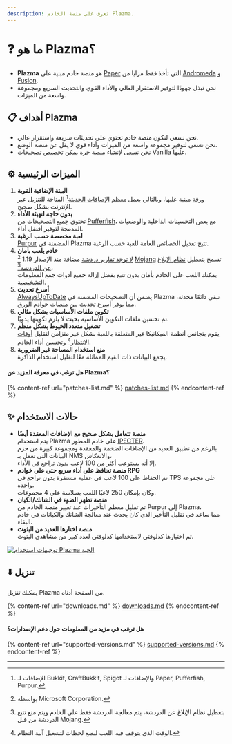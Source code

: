 ```yaml
---
description: تعرف على منصة الخادم Plazma.
---
```


# ❓ ما هو Plazma؟

- **Plazma** هو منصة خادم مبنية على [Paper](https://github.com/PaperMC/Paper) التي تأخذ فقط مزايا من [Andromeda](https://github.com/EarendelArchived/Andromeda) و [Fusion](https://github.com/RuinedTechnologyUnify/Fusion).
- نحن نبذل جهودًا لتوفير الاستقرار العالي والأداء القوي والتحديث السريع ومجموعة واسعة من الميزات.

## 📋 أهداف Plazma <a href="#id-1" id="id-1"></a>

- نحن نسعى لنكون منصة خادم تحتوي على تحديثات سريعة واستقرار عالي.
- نحن نسعى لتوفير مجموعة واسعة من الميزات وأداء قوي لا يقل عن منصة الوضع.
- نحن نسعى لإنشاء منصة حرة يمكن تخصيص تصحيحات Vanilla عليها.

## ⚙️ الميزات الرئيسية <a href="#id-2" id="id-2"></a>

1. **البيئة الإضافية القوية**\
   [ورقة](https://github.com/PaperMC/Paper) مبنية عليها،
   وبالتالي يعمل معظم [الإضافات الحديثة](#user-content-fn-1)[^1] المتاحة للتنزيل عبر الإنترنت بشكل صحيح.
2. **بدون حاجة لتهيئة الأداء**\
   تحتوي جميع التصحيحات من [Pufferfish](https://github.com/pufferfish-gg/Pufferfish)،
   مع بعض التحسينات الداخلية والوضعيات المدمجة لتوفير أفضل أداء.
3. **لعبة مخصصة حسب الرغبة**\
   [Purpur](https://github.com/PurpurMC/Purpur) المضمنة في Plazma تتيح تعديل الخصائص العامة للعبة
   حسب الرغبة.
4. **خادم يلعب بأمان**\
   [لا توجد تقارير دردشة](https://github.com/Aizistral-Studios/No-Chat-Reports) مضافة منذ الإصدار 1.19
   [^2] [Mojang](#user-content-fn-2) تسمح بتعطيل [نظام الإبلاغ عن الدردشة](#user-content-fn-3)[^3]،\
   يمكنك اللعب على الخادم بأمان بدون تتبع بفضل إزالة جميع أدوات جمع المعلومات التشخيصية.
5. **أسرع تحديث**\
   [AlwaysUpToDate](https://github.com/PlazmaMC/AlwaysUpToDate) يضمن أن التصحيحات المضمنة في Plazma تبقى دائمًا محدثة، مما يوفر أسرع تحديث بين منصات خوادم الورق.
6. **تكوين ملفات الأساسيات بشكل مثالي**\
   تم تحسين ملفات التكوين الأساسية بحيث لا يلزم تكوينها يدويًا.
7. **تشغيل متعدد الخيوط بشكل منظم**\
   يقوم بتجانس أنظمة الميكانيكا غير المتعلقة باللعبة بشكل غير متزامن لتقليل [أوقات الانتظار](#user-content-fn-4)[^4] وتحسين أداء الخادم.
8. **منع استخدام المساحة غير الضرورية**\
   يجمع البيانات ذات القيم المماثلة معًا لتقليل استخدام الذاكرة.

#### هل ترغب في معرفة المزيد عن Plazma؟ <a href="#etc-1" id="etc-1"></a>

{% content-ref url="patches-list.md" %}
[patches-list.md](patches-list.md)
{% endcontent-ref %}

## ✨ حالات الاستخدام <a href="#id-3" id="id-3"></a>

- **منصة تتعامل بشكل صحيح مع الإضافات المعقدة أيضًا**\
  يتم استخدام Plazma على خادم المطور [IPECTER](https://github.com/IPECTER).\
  بالرغم من تطبيق العديد من الإضافات الضخمة والمعقدة ومجموعة كبيرة من حزم البيانات التي تعمل بـ NMS والانعكاس،\
  إلا أنه يستوعب أكثر من 100 لاعب بدون تراجع في الأداء.
- **منصة تحافظ على أداء سريع حتى على خوادم RPG**\
  تم الحفاظ على 100 لاعب في عملية مستقرة بدون تراجع في TPS على مجموعة واحدة،\
  وكان بإمكان 250 لاعبًا اللعب بسلاسة على 4 مجموعات.
- **منصة تظهر الضوء في الشانك/الكيان**\
  تم تقليل معظم التأخيرات عند تغيير منصة الخادم من Purpur إلى Plazma،\
  مما ساعد في تقليل التأخير الذي كان يحدث عند معالجة الشانك والكيانات في خادم البقاء.
- **منصة اختارها العديد من البثوث**\
  تم اختيارها كدلوقتي لاستخدامها كدلوقتي لعدد كبير من مشاهدي البثوث.

<a href="https://bstats.org/plugin/server-implementation/Plazma/18047">
   <img src="https://badge.plazmamc.org/internal/bstats" alt="توجيهات استخدام Plazma الحية">
</a>

## ⬇️ تنزيل

يمكنك تنزيل Plazma من الصفحة أدناه.

{% content-ref url="downloads.md" %}
[downloads.md](downloads.md)
{% endcontent-ref %}

#### هل ترغب في مزيد من المعلومات حول دعم الإصدارات؟

{% content-ref url="supported-versions.md" %}
[supported-versions.md](supported-versions.md)
{% endcontent-ref %}

***

[^1]: الإضافات لـ Bukkit, CraftBukkit, Spigot والإضافات لـ Paper, Pufferfish, Purpur.

[^2]: بواسطة Microsoft Corporation.

[^3]: بتعطيل نظام الإبلاغ عن الدردشة، يتم معالجة الدردشة فقط على الخادم ويتم منع تتبع الدردشة من قبل Mojang.

[^4]: الوقت الذي يتوقف فيه اللعب لبضع لحظات لتشغيل آلية النظام.
